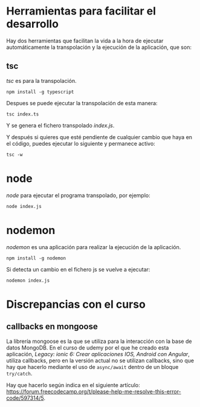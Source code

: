 # Herramientas para facilitar el desarrollo

Hay dos herramientas que facilitan la vida a la hora de ejecutar automáticamente la transpolación y la ejecución de la aplicación, que son:

## tsc

*tsc* es para la transpolación.

~~~
npm install -g typescript
~~~
Despues se puede ejecutar la transpolación de esta manera:
~~~
tsc index.ts
~~~
Y se genera el fichero transpolado *index.js*.

Y después si quieres que esté pendiente de cualquier cambio que haya en el código, puedes ejecutar lo siguiente y permanece activo:
~~~
tsc -w
~~~

# node

*node* para ejecutar el programa transpolado, por ejemplo:
~~~
node index.js
~~~


# nodemon

*nodemon* es una aplicación para realizar la ejecución de la aplicación. 

~~~
npm install -g nodemon
~~~

Si detecta un cambio en el fichero js se vuelve a ejecutar:

~~~
nodemon index.js
~~~

# Discrepancias con el curso

## callbacks en mongoose

La librería mongoose es la que se utiliza para la interacción con la base de datos MongoDB. En el curso de udemy por el que he creado esta aplicación, *Legacy: ionic 6: Crear aplicaciones IOS, Android con Angular*, utiliza callbacks, pero en la versión actual no se utilizan callbacks, sino que hay que hacerlo mediante el uso de `async/await` dentro de un bloque `try/catch`.

Hay que hacerlo según indica en el siguiente artículo: https://forum.freecodecamp.org/t/please-help-me-resolve-this-error-code/597314/5. 

